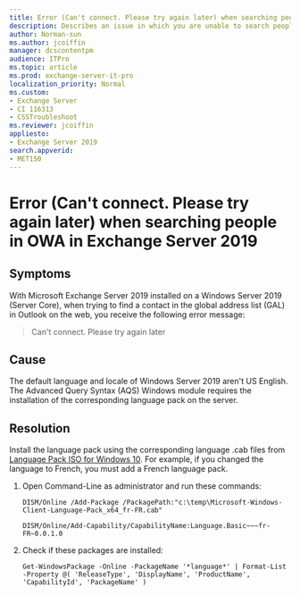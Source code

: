 ```yaml
---
title: Error (Can't connect. Please try again later) when searching people in OWA in Exchange Server 2019
description: Describes an issue in which you are unable to search people in OWA in Exchange Server 2019. Provides a solution.
author: Norman-sun
ms.author: jcoiffin
manager: dcscontentpm
audience: ITPro 
ms.topic: article 
ms.prod: exchange-server-it-pro
localization_priority: Normal
ms.custom: 
- Exchange Server
- CI 116313
- CSSTroubleshoot
ms.reviewer: jcoiffin
appliesto:
- Exchange Server 2019
search.appverid: 
- MET150
---
```

# Error (Can't connect. Please try again later) when searching people in OWA in Exchange Server 2019

## Symptoms

With Microsoft Exchange Server 2019 installed on a Windows Server 2019 (Server Core), when trying to find a contact in the global address list (GAL) in Outlook on the web, you receive the following error message:

> Can't connect. Please try again later

## Cause

The default language and locale of Windows Server 2019 aren't US English. The Advanced Query Syntax (AQS) Windows module requires the installation of the corresponding language pack on the server.

## Resolution

Install the language pack using the corresponding language .cab files from [Language Pack ISO for Windows 10](/windows-hardware/manufacture/desktop/add-language-packs-to-windows#get-language-resources-language-pack-iso-and-feature-on-demand-iso). For example, if you changed the language to French, you must add a French language pack.

1. Open Command-Line as administrator and run these commands:

    ```
    DISM/Online /Add-Package /PackagePath:"c:\temp\Microsoft-Windows-Client-Language-Pack_x64_fr-FR.cab"
    ```

    ```
    DISM/Online/Add-Capability/CapabilityName:Language.Basic~~~fr-FR~0.0.1.0
    ```

2. Check if these packages are installed:

    ```
    Get-WindowsPackage -Online -PackageName '*language*' | Format-List -Property @( 'ReleaseType', 'DisplayName', 'ProductName', 'CapabilityId', 'PackageName' )
    ```
